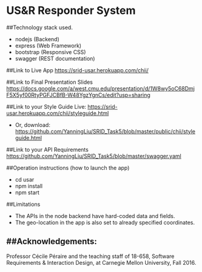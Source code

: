 # US&R Responder System

##Technology stack used.
- nodejs (Backend)
- express (Web Framework)
- bootstrap (Responsive CSS)
- swagger (REST documentation)

##Link to Live App
https://srid-usar.herokuapp.com/chii/

##Link to Final Presentation Slides
https://docs.google.com/a/west.cmu.edu/presentation/d/1W8wy5oC68DmjF5X5yf00RtyPGFJCBfB-W48YgzYgnCs/edit?usp=sharing

##Link to your Style Guide
Live: https://srid-usar.herokuapp.com/chii/styleguide.html
- Or, download: https://github.com/YanningLiu/SRID_Task5/blob/master/public/chii/styleguide.html

##Link to your API Requirements
https://github.com/YanningLiu/SRID_Task5/blob/master/swagger.yaml

##Operation instructions (how to launch the app)
- cd usar
- npm install
- npm start

##Limitations
- The APIs in the node backend have hard-coded data and fields.
- The geo-location in the app is also set to already specified coordinates.

##Acknowledgements:
---------------------------------------------------------
Professor Cécile Péraire and the teaching staff of 18-658,
Software Requirements & Interaction Design, at Carnegie Mellon University, Fall 2016.

